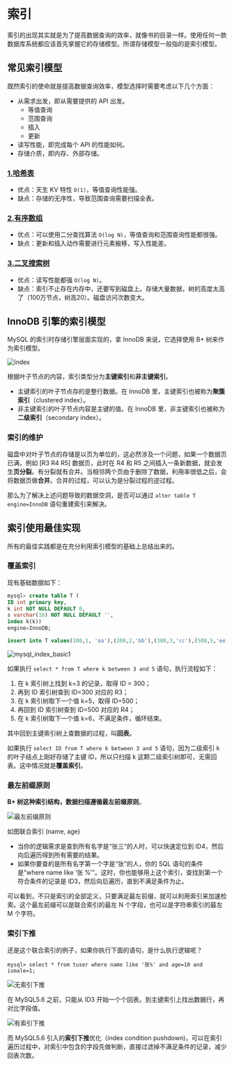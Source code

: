 # 索引

索引的出现其实就是为了提高数据查询的效率，就像书的目录一样。使用任何一款数据库系统都应该首先掌握它的存储模型。所谓存储模型一般指的是索引模型。

## 常见索引模型

既然索引的使命就是提高数据查询效率，模型选择时需要考虑以下几个方面：

- 从需求出发，即从需要提供的 API 出发。
  - 等值查询
  - 范围查询
  - 插入
  - 更新
- 读写性能，即完成每个 API 的性能如何。
- 存储介质，即内存、外部存储。

### [1.哈希表](../../000-数据结构与算法/data_struct/hash_table.md)

- 优点：天生 KV 特性 `O(1)`，等值查询性能强。
- 缺点：存储的无序性，导致范围查询需要扫描全表。

### [2.有序数组](../../000-数据结构与算法/data_struct/array.md)

- 优点：可以使用二分查找算法 `O(log N)`，等值查询和范围查询性能都很强。
- 缺点：更新和插入动作需要进行元素搬移，写入性能差。

### [3.二叉搜索树](../../000-数据结构与算法/data_struct/binary_search_tree.md)

- 优点：读写性能都强 `O(log N)`。
- 缺点：索引不止存在内存中，还要写到磁盘上。存储大量数据，树的高度太高了（100万节点，树高20）。磁盘访问次数变大。

## InnoDB 引擎的索引模型

MySQL 的索引时存储引擎层面实现的，拿 InnoDB 来说，它选择使用 B+ 树来作为索引模型。

![index](./static/index.webp)

根据叶子节点的内容，索引类型分为**主键索引**和**非主键索引**。

- 主键索引的叶子节点存的是整行数据。在 InnoDB 里，主键索引也被称为**聚簇索引**（clustered index）。
- 非主键索引的叶子节点内容是主键的值。在 InnoDB 里，非主键索引也被称为**二级索引**（secondary index）。

### 索引的维护

磁盘中对叶子节点的存储是以页为单位的，这必然涉及一个问题，如果一个数据页已满，例如 [R3 R4 R5] 数据页，此时在 R4 和 R5 之间插入一条新数据，就会发生**页分裂**。有分裂就有合并。当相邻两个页由于删除了数据，利用率很低之后，会将数据页做**合并**。合并的过程，可以认为是分裂过程的逆过程。

那么为了解决上述问题导致的数据空洞，是否可以通过 `alter table T engine=InnoDB` 语句重建索引来解决。

## 索引使用最佳实现

所有的最佳实践都是在充分利用索引模型的基础上总结出来的。

### 覆盖索引

现有基础数据如下：
```sql
mysql> create table T (
ID int primary key,
k int NOT NULL DEFAULT 0, 
s varchar(16) NOT NULL DEFAULT '',
index k(k))
engine=InnoDB;

insert into T values(100,1, 'aa'),(200,2,'bb'),(300,3,'cc'),(500,5,'ee'),(600,6,'ff'),(700,7,'gg');
```
![mysql_index_basic1](./static/index_basic1.webp)

如果执行 ```select * from T where k between 3 and 5``` 语句，执行流程如下：

1. 在 k 索引树上找到 k=3 的记录，取得 ID = 300；
2. 再到 ID 索引树查到 ID=300 对应的 R3；
3. 在 k 索引树取下一个值 k=5，取得 ID=500；
4. 再回到 ID 索引树查到 ID=500 对应的 R4；
5. 在 k 索引树取下一个值 k=6，不满足条件，循环结束。
   
其中回到主键索引树上查数据的过程，叫**回表**。

如果执行 ```select ID from T where k between 3 and 5``` 语句，因为二级索引 k 的叶子结点上刚好存储了主键 ID，所以只扫描 k 这颗二级索引树即可，无需回表。这中情况就是**覆盖索引**。

### 最左前缀原则

**B+ 树这种索引结构，数据扫描遵循最左前缀原则**。

![最左前缀原则](./static/index_zuo.webp)

如图联合索引 (name, age)

- 当你的逻辑需求是查到所有名字是“张三”的人时，可以快速定位到 ID4，然后向后遍历得到所有需要的结果。
- 如果你要查的是所有名字第一个字是“张”的人，你的 SQL 语句的条件是"where name like ‘张 %’"。这时，你也能够用上这个索引，查找到第一个符合条件的记录是 ID3，然后向后遍历，直到不满足条件为止。
 
可以看到，不只是索引的全部定义，只要满足最左前缀，就可以利用索引来加速检索。这个最左前缀可以是联合索引的最左 N 个字段，也可以是字符串索引的最左 M 个字符。

### 索引下推

还是这个联合索引的例子，如果你执行下面的语句，是什么执行逻辑呢？

```
mysql> select * from tuser where name like '张%' and age=10 and ismale=1;
```

![无索引下推](./static/index_condition_pushdown_1.webp)

在 MySQL5.6 之前，只能从 ID3 开始一个个回表。到主键索引上找出数据行，再对比字段值。

![有索引下推](./static/index_condition_pushdown_2.webp)

而 MySQL5.6 引入的**索引下推**优化（index condition pushdown)，可以在索引遍历过程中，对索引中包含的字段先做判断，直接过滤掉不满足条件的记录，减少回表次数。
